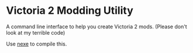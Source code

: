 # Victoria 2 Modding Utility
A command line interface to help you create Victoria 2 mods.
(Please don't look at my terrible code)

Use [nexe](https://github.com/nexe/nexe) to compile this.
